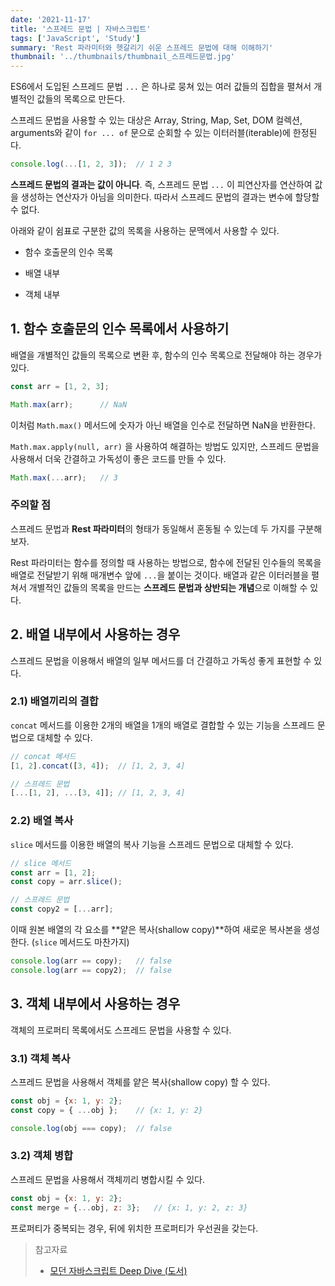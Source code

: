 ```yaml
---
date: '2021-11-17'
title: '스프레드 문법 | 자바스크립트'
tags: ['JavaScript', 'Study']
summary: 'Rest 파라미터와 헷갈리기 쉬운 스프레드 문법에 대해 이해하기'
thumbnail: '../thumbnails/thumbnail_스프레드문법.jpg'
---
```


ES6에서 도입된 스프레드 문법 `...` 은 하나로 뭉쳐 있는 여러 값들의 집합을 펼쳐서 개별적인 값들의 목록으로 만든다.

스프레드 문법을 사용할 수 있는 대상은 Array, String, Map, Set, DOM 컬렉션, arguments와 같이 `for ... of` 문으로 순회할 수 있는 이터러블(iterable)에 한정된다.

```js
console.log(...[1, 2, 3]);	// 1 2 3
```

 

**스프레드 문법의 결과는 값이 아니다**. 즉, 스프레드 문법 `...` 이 피연산자를 연산하여 값을 생성하는 연산자가 아님을 의미한다. 따라서 스프레드 문법의 결과는 변수에 할당할 수 없다.

아래와 같이 쉼표로 구분한 값의 목록을 사용하는 문맥에서 사용할 수 있다.

- 함수 호출문의 인수 목록

- 배열 내부

- 객체 내부

  

## 1. 함수 호출문의 인수 목록에서 사용하기

배열을 개별적인 값들의 목록으로 변환 후, 함수의 인수 목록으로 전달해야 하는 경우가 있다.

```js
const arr = [1, 2, 3];

Math.max(arr);		// NaN
```

이처럼 `Math.max()` 메서드에 숫자가 아닌 배열을 인수로 전달하면 NaN을 반환한다.



`Math.max.apply(null, arr)` 을 사용하여 해결하는 방법도 있지만, 스프레드 문법을 사용해서 더욱 간결하고 가독성이 좋은 코드를 만들 수 있다.

```js
Math.max(...arr);	// 3
```



### 주의할 점

스프레드 문법과 **Rest 파라미터**의 형태가 동일해서 혼동될 수 있는데 두 가지를 구분해보자.

Rest 파라미터는 함수를 정의할 때 사용하는 방법으로, 함수에 전달된 인수들의 목록을 배열로 전달받기 위해 매개변수 앞에 `...`을 붙이는 것이다. 배열과 같은 이터러블을 펼쳐서 개별적인 값들의 목록을 만드는 **스프레드 문법과 상반되는 개념**으로 이해할 수 있다.



## 2. 배열 내부에서 사용하는 경우

스프레드 문법을 이용해서 배열의 일부 메서드를 더 간결하고 가독성 좋게 표현할 수 있다.

### 2.1) 배열끼리의 결합

 `concat` 메서드를 이용한 2개의 배열을 1개의 배열로 결합할 수 있는 기능을 스프레드 문법으로 대체할 수 있다.

```js
// concat 메서드
[1, 2].concat([3, 4]);	// [1, 2, 3, 4]

// 스프레드 문법
[...[1, 2], ...[3, 4]];	// [1, 2, 3, 4]
```



### 2.2) 배열 복사

`slice` 메서드를 이용한 배열의 복사 기능을 스프레드 문법으로 대체할 수 있다.

```js
// slice 메서드
const arr = [1, 2];
const copy = arr.slice();

// 스프레드 문법
const copy2 = [...arr];
```



이때 원본 배열의 각 요소를 **얕은 복사(shallow copy)**하여 새로운 복사본을 생성한다. (`slice` 메서드도 마찬가지)

```js
console.log(arr == copy);	// false
console.log(arr == copy2);	// false
```



## 3. 객체 내부에서 사용하는 경우

객체의 프로퍼티 목록에서도 스프레드 문법을 사용할 수 있다.

### 3.1) 객체 복사

스프레드 문법을 사용해서 객체를 얕은 복사(shallow copy) 할 수 있다.

```js
const obj = {x: 1, y: 2};
const copy = { ...obj };	// {x: 1, y: 2}

console.log(obj === copy);	// false
```



### 3.2) 객체 병합

스프레드 문법을 사용해서 객체끼리 병합시킬 수 있다.

```js
const obj = {x: 1, y: 2};
const merge = {...obj, z: 3};	// {x: 1, y: 2, z: 3}
```

프로퍼티가 중복되는 경우, 뒤에 위치한 프로퍼티가 우선권을 갖는다.





> 참고자료
>
> - [모던 자바스크립트 Deep Dive (도서)](http://www.yes24.com/Product/Goods/92742567)

